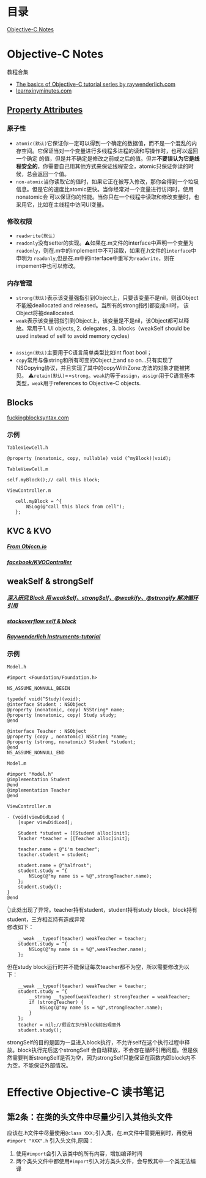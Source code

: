 # 目录
[Objective-C Notes](https://github.com/BigabilityLiu/MyWikis/edit/master/Objective-C%20Notes.md/#Objective-C%20Notes)

# Objective-C Notes
教程合集
* [The basics of Objective-C tutorial series by raywenderlich.com](https://www.youtube.com/playlist?list=PL23Revp-82LLqM6azUAr9at03whFNL9Ld)
* [learnxinyminutes.com](https://learnxinyminutes.com/docs/objective-c/)
## [Property Attributes](https://stackoverflow.com/questions/8927727/objective-c-arc-strong-vs-retain-and-weak-vs-assign)
### 原子性
* `atomic(默认)`它保证你一定可以得到一个确定的数据值，而不是一个混乱的内存空间。它保证当对一个变量进行多线程多进程的读和写操作时，也可以返回一个确定
的值，但是并不确定是修改之前或之后的值。但并<b>不要误认为它是线程安全的</b>，你需要自己用其他方式来保证线程安全，atomic只保证你读的时候，总会返回一个值。
* `non-atomic`当你读取它的值时，如果它正在被写入修改，那你会得到一个垃圾信息。但是它的速度比atomic更快。当你经常对一个变量进行访问时，使用nonatomic会
可以保证你的性能。当你只在一个线程中读取和修改变量时，也采用它，比如在主线程中访问UI变量。

### 修改权限
* `readwrite(默认)`
* `readonly`没有setter的实现。⚠️如果在.m文件的interface中声明一个变量为`readonly`，则在.m中的implement中不可读取，如果在.h文件的`interface`中申明为
`readonly`,但是在.m中的interface中重写为`readwrite`，则在impement中也可以修改。

### 内存管理
* `strong(默认)`表示该变量强指引到Object上，只要该变量不是nil，则该Object不能被deallocated and released。当所有的strong指引都变成nil时，
该Object将被deallocated.
* `weak`表示该变量弱指引到Object上，该变量是不是nil，该Object都可以释放。常用于1. UI objects, 2. delegates , 3. blocks（weakSelf 
should be used instead of self to avoid memory cycles）
### 
* `assign(默认)`主要用于C语言简单类型比如int float bool；
* `copy`常用与像string和所有可变的Object上and so on...只有实现了NSCopying协议，并且实现了其中的copyWithZone:方法的对象才能被拷贝。
⚠️`retain(默认)`==`strong`。`weak`约等于`assign`，`assign`用于C语言基本类型，`weak`用于references to Objective-C objects.
## Blocks
[fuckingblocksyntax.com](http://fuckingblocksyntax.com/)
### 示例
`TableViewCell.h`
```
@property (nonatomic, copy, nullable) void (^myBlock)(void);
```
`TableViewCell.m`
```
self.myBlock();// call this block;
```
`ViewController.m`
 ```
    cell.myBlock = ^{
        NSLog(@"call this block from cell");
    };
 ```

## KVC & KVO
##### [From Objccn.io](https://objccn.io/issue-7-3/)
##### [facebook/KVOController](https://github.com/facebook/KVOController)

## weakSelf & strongSelf
##### [深入研究 Block 用 weakSelf、strongSelf、@weakify、@strongify 解决循环引用](https://halfrost.com/ios_block_retain_circle/)
##### [stackoverflow self & block](https://stackoverflow.com/questions/20030873/always-pass-weak-reference-of-self-into-block-in-arc)
##### [Raywenderlich Instruments-tutorial](https://www.raywenderlich.com/397-instruments-tutorial-with-swift-getting-started)
### 示例
`Model.h`
```
#import <Foundation/Foundation.h>

NS_ASSUME_NONNULL_BEGIN

typedef void(^Study)(void);
@interface Student : NSObject
@property (nonatomic, copy) NSString* name;
@property (nonatomic, copy) Study study;
@end

@interface Teacher : NSObject
@property (copy , nonatomic) NSString *name;
@property (strong, nonatomic) Student *student;
@end
NS_ASSUME_NONNULL_END
```
`Model.m`
```
#import "Model.h"
@implementation Student
@end
@implementation Teacher
@end
```
`ViewController.m`
```
- (void)viewDidLoad {
    [super viewDidLoad];
    
    Student *student = [[Student alloc]init];
    Teacher *teacher = [[Teacher alloc]init];
    
    teacher.name = @"i'm teacher";
    teacher.student = student;
    
    student.name = @"halfrost";
    student.study = ^{
        NSLog(@"my name is = %@",strongTeacher.name);
    };
    student.study();
}
@end
```
👆此处出现了异常。teacher持有student，student持有study block，block持有student，三方相互持有造成异常<br>
修改如下：
```
    __weak __typeof(teacher) weakTeacher = teacher;
    student.study = ^{
        NSLog(@"my name is = %@",weakTeacher.name);
    };
```
但在study block运行时并不能保证每次teacher都不为空，所以需要修改为以下：
```
    __weak __typeof(teacher) weakTeacher = teacher;
    student.study = ^{
        __strong __typeof(weakTeacher) strongTeacher = weakTeacher;
        if (strongTeacher) {
            NSLog(@"my name is = %@",strongTeacher.name);
        }
    };
    teacher = nil;//假设在执行block前出现意外
    student.study();
```
strongSelf的目的是因为一旦进入block执行，不允许self在这个执行过程中释放。block执行完后这个strongSelf 会自动释放，不会存在循环引用问题。但是依然需要判断strongSelf是否为空，因为strongSelf只能保证在函数内即block内不为空，不能保证外部情况。

# Effective Objective-C 读书笔记
## 第2条：在类的头文件中尽量少引入其他头文件
应该在.h文件中尽量使用`@class XXX;`引入类，在.m文件中需要用到时，再使用`#import "XXX".h` 引入头文件,原因：
1. 使用`#import`会引入该类中的所有内容，增加编译时间
2. 两个类头文件中都使用`#import`引入对方类头文件，会导致其中一个类无法编译
